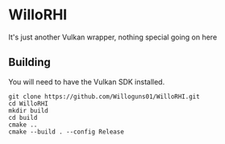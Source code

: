 # WilloRHI
It's just another Vulkan wrapper, nothing special going on here

## Building
You will need to have the Vulkan SDK installed.
```
git clone https://github.com/Willoguns01/WilloRHI.git
cd WilloRHI
mkdir build
cd build
cmake ..
cmake --build . --config Release
```
